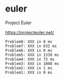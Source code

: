 # euler
Project Euler

https://projecteuler.net/

```
Problem8: XXX in 8 ms
Problem7: XXX in 632 ms
Problem6: XXX in 0 ms
Problem5: XXX in 1338 ms
Problem4: XXX in 73 ms
Problem3: XXX in 1008 ms
Problem2: XXX in 1 ms
Problem1: XXX in 0 ms
```